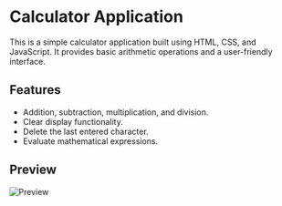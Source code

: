 # Calculator Application

This is a simple calculator application built using HTML, CSS, and JavaScript. It provides basic arithmetic operations and a user-friendly interface.

## Features
- Addition, subtraction, multiplication, and division.
- Clear display functionality.
- Delete the last entered character.
- Evaluate mathematical expressions.




## Preview
![Preview](./images/calc.gif)


